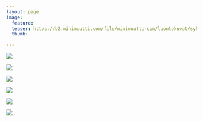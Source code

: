 ```yaml
---
layout: page
image:
  feature:
  teaser: https://b2.minimuutti.com/file/minimuutti-com/luontokuvat/syksy/4/DS61001-245px.jpg
  thumb:

---
```


![](https://b2.minimuutti.com/file/minimuutti-com/luontokuvat/syksy/4/DS61013-800px.jpg)

![](https://b2.minimuutti.com/file/minimuutti-com/luontokuvat/syksy/4/DS61011-800px.jpg)

![](https://b2.minimuutti.com/file/minimuutti-com/luontokuvat/syksy/4/DS61001-800px.jpg)

![](https://b2.minimuutti.com/file/minimuutti-com/luontokuvat/syksy/4/DS61000-800px.jpg)

![](https://b2.minimuutti.com/file/minimuutti-com/luontokuvat/syksy/4/DS60993-800px.jpg)

![](https://b2.minimuutti.com/file/minimuutti-com/luontokuvat/syksy/4/DS60998-800px.jpg)
